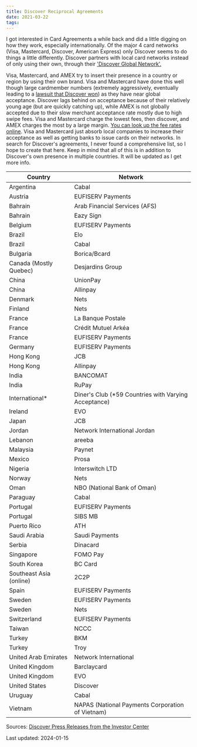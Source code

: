 ```yaml
---
title: Discover Reciprocal Agreements
date: 2021-03-22
tags:
---
```

I got interested in Card Agreements a while back and did a little digging on how they work, especially internationally. 
Of the major 4 card networks (Visa, Mastercard, Discover, American Express) only Discover seems to do things a little differently. Discover partners with local card networks instead of only using their own, through their ['Discover Global Network'.](https://www.discoverglobalnetwork.com/en-us/) 

Visa, Mastercard, and AMEX try to insert their presence in a country or region by using their own brand. 
Visa and Mastercard have done this well though large cardmember numbers (extremely aggressively, eventually leading to a [lawsuit that Discover won](https://www.reuters.com/article/us-creditcards-discover-idUSTRE49D64V20081014_)) as they have near global acceptance. Discover lags behind on acceptance because of their relatively young age (but are quickly catching up), while AMEX is not globally accepted due to their slow merchant acceptance rate mostly due to high swipe fees. Visa and Mastercard charge the lowest fees, then discover, and AMEX charges the most by a large margin. [You can look up the fee rates online](https://www.valuepenguin.com/what-credit-card-processing-fees-costs).
Visa and Mastercard just absorb local companies to increase their acceptance as well as getting banks to issue cards on their networks. 
In search for Discover's agreements, I never found a comprehensive list, so I hope to create that here. 
Keep in mind that all of this is in addition to Discover's own presence in multiple countries. It will be updated as I get more info. 

| Country                 | Network                                              |
|-------------------------|------------------------------------------------------|
| Argentina               | Cabal                                                |
| Austria                 | EUFISERV Payments                                    |
| Bahrain                 | Arab Financial Services (AFS)                        |
| Bahrain                 | Eazy Sign                                            |
| Belgium                 | EUFISERV Payments                                    |
| Brazil                  | Elo                                                  |
| Brazil                  | Cabal                                                |
| Bulgaria                | Borica/Bcard                                         |
| Canada (Mostly Quebec)  | Desjardins Group                                     |
| China                   | UnionPay                                             |
| China                   | Allinpay                                             |
| Denmark                 | Nets                                                 |
| Finland                 | Nets                                                 |
| France                  | La Banque Postale                                    |
| France                  | Crédit Mutuel Arkéa                                  |
| France                  | EUFISERV Payments                                    |
| Germany                 | EUFISERV Payments                                    |
| Hong Kong               | JCB                                                  |
| Hong Kong               | Allinpay                                             |
| India                   | BANCOMAT                                             |
| India                   | RuPay                                                |
| International*          | Diner's Club (*59 Countries with Varying Acceptance) |
| Ireland                 | EVO                                                  |
| Japan                   | JCB                                                  |
| Jordan                  | Network International Jordan                         |
| Lebanon                 | areeba                                               |
| Malaysia                | Paynet                                               |
| Mexico                  | Prosa                                                |
| Nigeria                 | Interswitch LTD                                      |
| Norway                  | Nets                                                 |
| Oman                    | NBO (National Bank of Oman)                          |
| Paraguay                | Cabal                                                |
| Portugal                | EUFISERV Payments                                    |
| Portugal                | SIBS MB                                              |
| Puerto Rico             | ATH                                                  |
| Saudi Arabia            | Saudi Payments                                       |
| Serbia                  | Dinacard                                             |
| Singapore               | FOMO Pay                                             |
| South Korea             | BC Card                                              |
| Southeast Asia (online) | 2C2P                                                 |
| Spain                   | EUFISERV Payments                                    |
| Sweden                  | EUFISERV Payments                                    |
| Sweden                  | Nets                                                 |
| Switzerland             | EUFISERV Payments                                    |
| Taiwan                  | NCCC                                                 |
| Turkey                  | BKM                                                  |
| Turkey                  | Troy                                                 |
| United Arab Emirates    | Network International                                |
| United Kingdom          | Barclaycard                                          |
| United Kingdom          | EVO                                                  |
| United States           | Discover                                             |
| Uruguay                 | Cabal                                                |
| Vietnam                 | NAPAS (National Payments Corporation of Vietnam)     |

Sources:
[Discover Press Releases from the Investor Center](https://investorrelations.discover.com/newsroom/press-releases/default.aspx)


Last updated: 2024-01-15